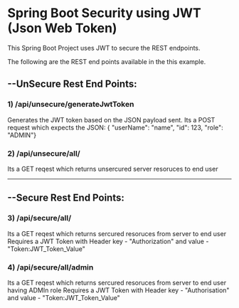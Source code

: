 # Spring Boot Security using JWT (Json Web Token)

This Spring Boot Project uses JWT to secure the REST endpoints.

The following are the REST end points available in the this example.


## --UnSecure Rest End Points:

### 1) /api/unsecure/generateJwtToken
Generates the JWT token based on the JSON payload sent. 
Its a POST request which expects the JSON: { "userName": "name", "id": 123, "role": "ADMIN"}

### 2) /api/unsecure/all/
Its a GET reqest which returns unsercured server resoruces to end user

---------------------------------------------------------------------------------------------------------------------------

## --Secure Rest End Points:

### 3) /api/secure/all/ 
Its a GET reqest which returns sercured resoruces from server to end user
Requires a JWT Token with Header key - "Authorization" and value - "Token:JWT_Token_Value"

### 4) /api/secure/all/admin 
Its a GET reqest which returns sercured resoruces from server to end user having ADMIn role
Requires a JWT Token with Header key - "Authorisation" and value - "Token:JWT_Token_Value"
